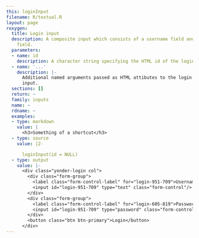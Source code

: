 ```yaml
---
this: loginInput
filename: R/textual.R
layout: page
roxygen:
  title: Login input
  description: A composite input which consists of a username field and a password
    field.
  parameters:
  - name: id
    description: A character string specifying the HTML id of the login input.
  - name: '...'
    description: |-
      Additional named arguments passed as HTML attibutes to the login
      input.
  sections: []
  return: ~
  family: inputs
  name: ~
  rdname: ~
  examples:
  - type: markdown
    value: |
      <h3>Something of a shortcut</h3>
  - type: source
    value: |2-

      loginInput(id = NULL)
  - type: output
    value: |-
      <div class="yonder-login col">
        <div class="form-group">
          <label class="form-control-label" for="login-951-709">Username</label>
          <input id="login-951-709" type="text" class="form-control"/>
        </div>
        <div class="form-group">
          <label class="form-control-label" for="login-605-819">Password</label>
          <input id="login-951-709" type="password" class="form-control"/>
        </div>
        <button class="btn btn-primary">Login</button>
      </div>
---
```


